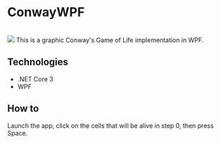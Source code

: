 # ConwayWPF

<br/>

<img src="https://ametgy.github.io/page/conway.png" />
This is a graphic Conway's Game of Life implementation in WPF.

## Technologies
* .NET Core 3
* WPF

## How to
Launch the app, click on the cells that will be alive in step 0, then press Space.

